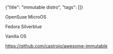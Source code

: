 {"title": "immutable distro", "tags": []}

OpenSuse MicroOS

Fedora Silverblue

Vanilla OS

https://github.com/castrojo/awesome-immutable

